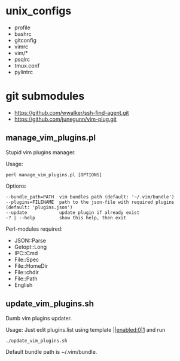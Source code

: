 # unix_configs
- profile
- bashrc
- gitconfig
- vimrc
- vim/*
- psqlrc
- tmux.conf
- pylintrc

# git submodules
- https://github.com/wwalker/ssh-find-agent.git
- https://github.com/junegunn/vim-plug.git

## manage_vim_plugins.pl
Stupid vim plugins manager.

Usage:
```
perl manage_vim_plugins.pl [OPTIONS]
```
Options:
```
--bundle_path=PATH  vim bundles path (default: '~/.vim/bundle')
--plugins=FILENAME  path to the json-file with required plugins (default: 'plugins.json')
--update            update plugin if already exist
-? | --help         show this help, then exit
```

Perl-modules required:
- JSON::Parse
- Getopt::Long
- IPC::Cmd
- File::Spec
- File::HomeDir
- File::chdir
- File::Path
- English

## update_vim_plugins.sh
Dumb vim plugins updater.

Usage:
Just edit plugins.list using template <name>|<url>|<enabled:0|1>
and run
```
./update_vim_plugins.sh
```
Default bundle path is ~/.vim/bundle.
